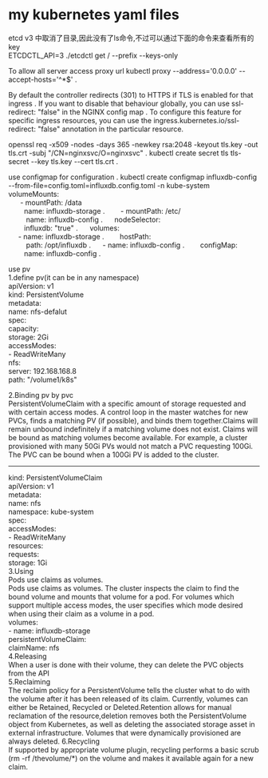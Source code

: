 # my kubernetes yaml files

etcd v3 中取消了目录,因此没有了ls命令,不过可以通过下面的命令来查看所有的key<br>
ETCDCTL_API=3 ./etcdctl get / --prefix --keys-only


To allow all server access proxy url
kubectl proxy --address='0.0.0.0' --accept-hosts='^*$' . 

By default the controller redirects (301) to HTTPS if TLS is enabled for that ingress . If you want to disable that behaviour globally, you can use ssl-redirect: "false" in the NGINX config map . 
To configure this feature for specific ingress resources, you can use the ingress.kubernetes.io/ssl-redirect: "false" annotation in the particular resource.

openssl req -x509 -nodes -days 365 -newkey rsa:2048 -keyout tls.key -out tls.crt -subj "/CN=nginxsvc/O=nginxsvc" . 
kubectl create secret tls tls-secret --key tls.key --cert tls.crt . 


use configmap for configuration . 
kubectl create configmap influxdb-config --from-file=config.toml=influxdb.config.toml  -n kube-system  
        volumeMounts:  
        - mountPath: /data   
          name: influxdb-storage . 
        - mountPath: /etc/  
          name: influxdb-config . 
      nodeSelector:  
          influxdb: "true" . 
      volumes:  
      - name: influxdb-storage . 
        hostPath:   
          path: /opt/influxdb . 
      - name: influxdb-config . 
        configMap:  
         name: influxdb-config . 
         
use pv  
1.define pv(it can be in any namespace)  
apiVersion: v1  
kind: PersistentVolume  
metadata:  
  name: nfs-defalut  
spec:  
  capacity:  
    storage: 2Gi  
  accessModes:  
    - ReadWriteMany  
  nfs:  
    server: 192.168.168.8  
    path: "/volume1/k8s"  
    
 2.Binding pv by pvc  
 PersistentVolumeClaim with a specific amount of storage requested and with certain access modes. A control loop in the master watches for new PVCs, finds a matching PV (if possible), and binds them together.Claims will remain unbound indefinitely if a matching volume does not exist. Claims will be bound as matching volumes become available. For example, a cluster provisioned with many 50Gi PVs would not match a PVC requesting 100Gi. The PVC can be bound when a 100Gi PV is added to the cluster.

 ---  
kind: PersistentVolumeClaim  
apiVersion: v1  
metadata:  
  name: nfs  
  namespace: kube-system  
spec:  
  accessModes:  
    - ReadWriteMany  
  resources:  
    requests:  
      storage: 1Gi  
 3.Using  
 Pods use claims as volumes.  
 Pods use claims as volumes. The cluster inspects the claim to find the bound volume and mounts that volume for a pod. For volumes which support multiple access modes, the user specifies which mode desired when using their claim as a volume in a pod.  
       volumes:  
       - name: influxdb-storage  
         persistentVolumeClaim:  
          claimName: nfs  
 4.Releasing  
 When a user is done with their volume, they can delete the PVC objects from the API  
 5.Reclaiming  
 The reclaim policy for a PersistentVolume tells the cluster what to do with the volume after it has been released of its claim. Currently, volumes can either be Retained, Recycled or Deleted.Retention allows for manual reclamation of the resource,deletion removes both the PersistentVolume object from Kubernetes, as well as deleting the associated storage asset in external infrastructure. Volumes that were dynamically provisioned are always deleted.
 6.Recycling  
 If supported by appropriate volume plugin, recycling performs a basic scrub (rm -rf /thevolume/*) on the volume and makes it available again for a new claim.  
 

